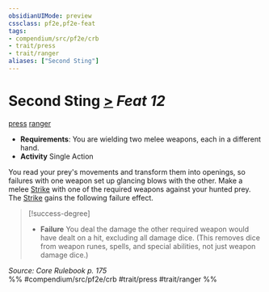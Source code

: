 ```yaml
---
obsidianUIMode: preview
cssclass: pf2e,pf2e-feat
tags:
- compendium/src/pf2e/crb
- trait/press
- trait/ranger
aliases: ["Second Sting"]
---
```

# Second Sting  [>](../../rules/core-rulebook/chapter-9-playing-the-game.md#Actions "Single Action") *Feat 12*  
[press](../../rules/traits/press.md)  [ranger](../../rules/traits/ranger.md)  

- **Requirements**: You are wielding two melee weapons, each in a different hand.
- **Activity** Single Action

You read your prey's movements and transform them into openings, so failures with one weapon set up glancing blows with the other. Make a melee [Strike](../../rules/actions/strike.md) with one of the required weapons against your hunted prey. The [Strike](../../rules/actions/strike.md) gains the following failure effect.

> [!success-degree] 
> - **Failure** You deal the damage the other required weapon would have dealt on a hit, excluding all damage dice. (This removes dice from weapon runes, spells, and special abilities, not just weapon damage dice.)

*Source: Core Rulebook p. 175*  
%% #compendium/src/pf2e/crb #trait/press #trait/ranger %%